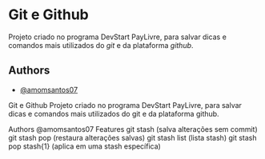 # Git e Github

Projeto criado no programa DevStart PayLivre, para salvar dicas e comandos mais utilizados do *git* e da plataforma *github*.

## Authors

- [@amomsantos07](https://www.github.com/amomsantos07)


Git e Github
Projeto criado no programa DevStart PayLivre, para salvar dicas e comandos mais utilizados do git e da plataforma github.

Authors
@amomsantos07
Features
git stash (salva alterações sem commit)
git stash pop (restaura alterações salvas)
git stash list (lista stash)
git stash pop stash{1} (aplica em uma stash específica)